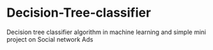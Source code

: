 # Decision-Tree-classifier
Decision tree classifier algorithm in machine learning and simple mini project on Social network Ads
